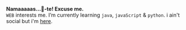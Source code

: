 **Namaaaaas...🤧-te! Excuse me.**  
`WEB` interests me. I’m currently learning `java`, `javaScript` & `python`.
i ain't social but i'm [here](https://amanchandra.w3spaces.com/).

